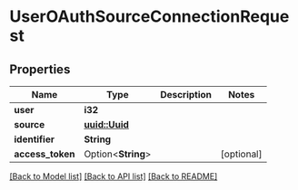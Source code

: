 # UserOAuthSourceConnectionRequest

## Properties

Name | Type | Description | Notes
------------ | ------------- | ------------- | -------------
**user** | **i32** |  | 
**source** | [**uuid::Uuid**](uuid::Uuid.md) |  | 
**identifier** | **String** |  | 
**access_token** | Option<**String**> |  | [optional]

[[Back to Model list]](../README.md#documentation-for-models) [[Back to API list]](../README.md#documentation-for-api-endpoints) [[Back to README]](../README.md)


